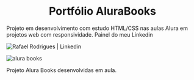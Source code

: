 <h1 align="center">Portfólio AluraBooks</h1>
Projeto em desenvolvimento com estudo HTML/CSS nas aulas Alura em projetos web com responsividade.
Painel do meu Linkedin

![Rafael Rodrigues | Linkedin](https://github.com/rafaelunderscorerdrigs/Alura_Books_Portf-lio/assets/130865143/0567c20e-e6d9-4093-b1c3-72a24e66080c)

![alura books](https://github.com/rafaelunderscorerdrigs/Alura_Books_Portf-lio/assets/130865143/0119ac05-ff5b-41c0-83f3-5a021d545700)

Projeto Alura Books desenvolvidas em aula.
